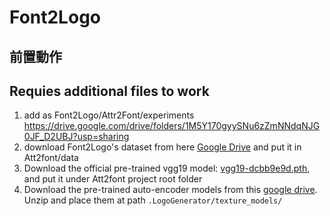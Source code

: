 # Font2Logo

## 前置動作

## Requies additional files to work

1. add as Font2Logo/Attr2Font/experiments
   https://drive.google.com/drive/folders/1M5Y170gyySNu6zZmNNdqNJG0JF_D2UBJ?usp=sharing
2. download Font2Logo's dataset from here
   [Google Drive](https://drive.google.com/file/d/1TTqAklfsAp6KOPxCVl2jktH8kN4lEmI_/view?usp=sharing) and put it in Att2font/data
3. Download the official pre-trained vgg19 model: [vgg19-dcbb9e9d.pth](https://download.pytorch.org/models/vgg19-dcbb9e9d.pth), and put it under Att2font project root folder
4. Download the pre-trained auto-encoder models from this [google drive](https://drive.google.com/file/d/13n_YJ6J8lIvF-liWFeJY35nXsZM-5vTZ/view?usp=sharing). Unzip and place them at path `.LogoGenerator/texture_models/`
